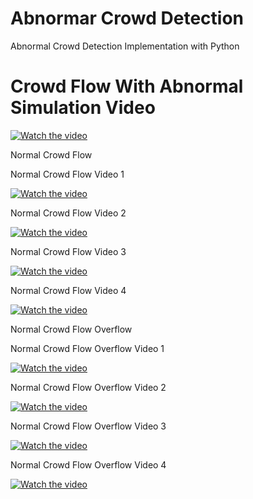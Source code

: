 # Abnormar Crowd Detection
Abnormal Crowd Detection Implementation with Python


# Crowd Flow With Abnormal Simulation Video

[![Watch the video](http://img.youtube.com/vi/6N8IgeqhNNI/0.jpg)](https://youtu.be/6N8IgeqhNNI)

Normal Crowd Flow

Normal Crowd Flow Video 1

[![Watch the video](http://img.youtube.com/vi/Bo0m3trfnj0/0.jpg)](https://youtu.be/Bo0m3trfnj0)

Normal Crowd Flow Video 2

[![Watch the video](http://img.youtube.com/vi/hGkHmI9sZx8/0.jpg)](https://youtu.be/hGkHmI9sZx8)

Normal Crowd Flow Video 3

[![Watch the video](http://img.youtube.com/vi/EyiaaLWZZM4/0.jpg)](https://youtu.be/EyiaaLWZZM4)

Normal Crowd Flow Video 4

[![Watch the video](http://img.youtube.com/vi/MN1MuQb9L6Y/0.jpg)](https://youtu.be/MN1MuQb9L6Y)

Normal Crowd Flow Overflow

Normal Crowd Flow Overflow Video 1

[![Watch the video](http://img.youtube.com/vi/KYTwRdDtEJ8/0.jpg)](https://youtu.be/KYTwRdDtEJ8)

Normal Crowd Flow Overflow Video 2

[![Watch the video](http://img.youtube.com/vi/XXTl5A4ZDSg/0.jpg)](https://youtu.be/XXTl5A4ZDSg)

Normal Crowd Flow Overflow Video 3

[![Watch the video](http://img.youtube.com/vi/eW6_5UMhkB0/0.jpg)](https://youtu.be/eW6_5UMhkB0)

Normal Crowd Flow Overflow Video 4

[![Watch the video](http://img.youtube.com/vi/JrZ4JreQpoU/0.jpg)](https://youtu.be/JrZ4JreQpoU)
